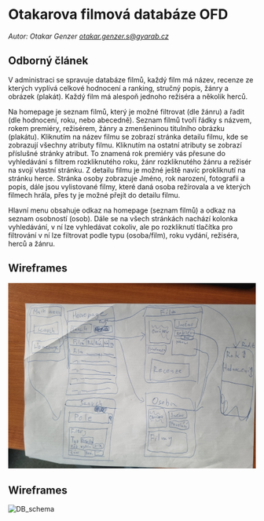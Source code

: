 # Otakarova filmová databáze OFD

*Autor: Otakar Genzer <otakar.genzer.s@gyarab.cz>*

## Odborný článek

V administraci se spravuje databáze filmů, každý film má název, recenze ze kterých vyplívá celkové hodnocení a ranking, stručný popis, žánry a obrázek (plakát). Každý film má alespoň jednoho režiséra a několik herců.

Na homepage je seznam filmů, který je možné filtrovat (dle žánru) a řadit (dle hodnocení, roku, nebo abecedně). Seznam filmů tvoří řádky s názvem, rokem premiéry, režisérem, žánry a zmenšeninou titulního obrázku (plakátu). Kliknutím na název filmu se zobrazí stránka detailu filmu, kde se zobrazují všechny atributy filmu. Kliknutím na ostatní atributy se zobrazí příslušné stránky atribut. To znamená rok premiéry vás přesune do vyhledávání s filtrem rozkliknutého roku, žánr rozkliknutého žánru a režisér na svojí vlastní stránku. Z detailu filmu je možné ještě navíc prokliknutí na stránku herce. Stránka osoby zobrazuje Jméno, rok narození, fotografii a popis, dále jsou vylistované filmy, které daná osoba režírovala a ve kterých filmech hrála, přes ty je možné přejít do detailu filmu.

Hlavní menu obsahuje odkaz na homepage (seznam filmů) a odkaz na seznam osobností (osob). Dále se na všech stránkách nachází kolonka vyhledávání, v ní lze vyhledávat cokoliv, ale po rozkliknutí tlačítka pro filtrování v ní lze filtrovat podle typu (osoba/film), roku vydání, režiséra, herců a žánru.

## Wireframes

![ofd_wireframe](./ofd_wireframe.jpg)

## Wireframes

![DB_schema](./DB_schema.jpg)
